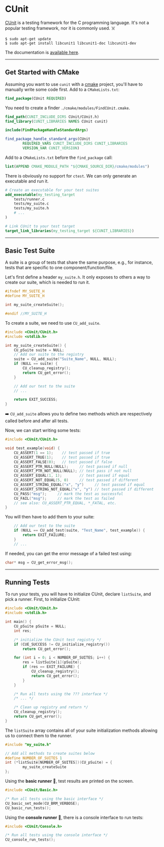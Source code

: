 # CUnit

<div class="row row-cols-md-2"><div>

[CUnit](https://linux.die.net/man/3/cunit) is a testing framework for the C programming language. It's not a popular testing framework, nor it is commonly used. ☠️

```shell!
$ sudo apt-get update
$ sudo apt-get install libcunit1 libcunit1-doc libcunit1-dev
```

The documentation is [available here](https://cunit.sourceforge.net/).
</div><div>
</div></div>

<hr class="sep-both">

## Get Started with CMake

<div class="row row-cols-md-2"><div>

Assuming you want to use `cunit` with a [cmake](/tools-and-frameworks/others/build/cmake/index.md) project, you'll have to manually write some code first. Add to a `CMakeLists.txt`:

```cmake
find_package(CUnit REQUIRED)
```

You need to create a finder `./cmake/modules/FindCUnit.cmake`.

```cmake
find_path(CUNIT_INCLUDE_DIRS CUnit/CUnit.h)
find_library(CUNIT_LIBRARIES NAMES CUnit cunit)

include(FindPackageHandleStandardArgs)

find_package_handle_standard_args(CUnit
        REQUIRED_VARS CUNIT_INCLUDE_DIRS CUNIT_LIBRARIES
        VERSION_VAR CUNIT_VERSION)
```

Add to a `CMakeLists.txt` before the `find_package` call:

```cmake
list(APPEND CMAKE_MODULE_PATH "${CMAKE_SOURCE_DIR}/cmake/modules")
```
</div><div>

There is obviously no support for `ctest`. We can only generate an executable and run it.

```cmake
# Create an executable for your test suites
add_executable(my_testing_target 
    tests/runner.c
    tests/my_suite.c
    tests/my_suite.h
    # ...
)

# Link CUnit to your test target
target_link_libraries(my_testing_target ${CUNIT_LIBRARIES})
```
</div></div>

<hr class="sep-both">

## Basic Test Suite

<div class="row row-cols-md-2"><div>

A suite is a group of tests that share the same purpose, e.g., for instance, tests that are specific to one component/function/file.

Let's first define a header `my_suite.h`. It only exposes to others a way to create our suite, which is needed to run it.

```c
#ifndef MY_SUITE_H
#define MY_SUITE_H

int my_suite_createSuite();

#endif //MY_SUITE_H
```

To create a suite, we need to use `CU_add_suite`.

```c
#include <CUnit/CUnit.h>
#include <stdlib.h>

int my_suite_createSuite() {
    CU_pSuite suite = NULL;
    // Add our suite to the registry
    suite = CU_add_suite("Suite_Name", NULL, NULL);
    if (NULL == suite) {
        CU_cleanup_registry();
        return CU_get_error();
    }

    // Add our test to the suite
    // ...

    return EXIT_SUCCESS;
}
```

➡️ `CU_add_suite` allows you to define two methods which are respectively called before and after all tests.
</div><div>

Now, we can start writing some tests:

```c
#include <CUnit/CUnit.h>

void test_example(void) {
    CU_ASSERT(1 == 1);    // test passed if true
    CU_ASSERT_TRUE(1);    // test passed if true
    CU_ASSERT_FALSE(0);   // test passed if false
    CU_ASSERT_PTR_NULL(NULL);     // test passed if null
    CU_ASSERT_PTR_NOT_NULL(NULL); // test pass if not null
    CU_ASSERT_EQUAL(1, 1);        // test passed if equal
    CU_ASSERT_NOT_EQUAL(5, 0)     // test passed if different
    CU_ASSERT_STRING_EQUAL("x", "y")     // test passed if equal
    CU_ASSERT_STRING_NOT_EQUAL("x", "y") // test passed if different
    CU_PASS("msg");     // mark the test as successful
    CU_FAIL("msg");     // mark the test as failed
    // see also: CU_ASSERT_PTR_EQUAL, *_FATAL, etc.
}
```

You will then have to add them to your suite:

```c
    // Add our test to the suite
    if (NULL == CU_add_test(suite, "Test_Name", test_example)) {
        return EXIT_FAILURE;
    }
    // ...
```

If needed, you can get the error message of a failed test using:

```c
char* msg = CU_get_error_msg();
```
</div></div>

<hr class="sep-both">

## Running Tests

<div class="row row-cols-md-2"><div>

To run your tests, you will have to initialize CUnit, declare `listSuite`, and pick a runner. First, to initialize CUnit:

```c
#include <CUnit/CUnit.h>
#include <stdlib.h>

int main() {
    CU_pSuite pSuite = NULL;
    int res;

    /* initialize the CUnit test registry */
    if (CUE_SUCCESS != CU_initialize_registry())
        return CU_get_error();

    for (int i = 0; i < NUMBER_OF_SUITES; i++) {
        res = listSuite[i](pSuite);
        if (res == EXIT_FAILURE) {
            CU_cleanup_registry();
            return CU_get_error();
        }
    }

    /* Run all tests using the ??? interface */
    /* ... */

    /* Clean up registry and return */
    CU_cleanup_registry();
    return CU_get_error();
}
```
</div><div>

The `listSuite` array contains all of your suite initialization methods allowing us to connect them to the runner.

```c
#include "my_suite.h"

// Add all methods to create suites below 
#define NUMBER_OF_SUITES 1
int (*listSuite[NUMBER_OF_SUITES])(CU_pSuite) = {
        my_suite_createSuite
};
```

Using the **basic runner** 📝, test results are printed on the screen.

```c
#include <CUnit/Basic.h>

/* Run all tests using the basic interface */
CU_basic_set_mode(CU_BRM_VERBOSE);
CU_basic_run_tests();
```

Using the **console runner** 🤖, there is a console interface to run tests:

```c
#include <CUnit/Console.h>

/* Run all tests using the console interface */
CU_console_run_tests();
```
</div></div>